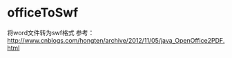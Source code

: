 # officeToSwf
将word文件转为swf格式
参考：http://www.cnblogs.com/hongten/archive/2012/11/05/java_OpenOffice2PDF.html